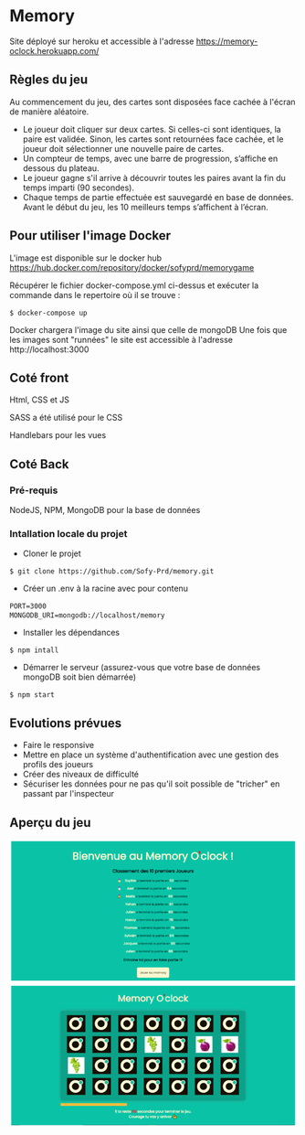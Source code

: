 # Memory
Site déployé sur heroku et accessible à l'adresse https://memory-oclock.herokuapp.com/

## Règles du jeu

Au commencement du jeu, des cartes sont disposées face cachée à l'écran de manière aléatoire.
- Le joueur doit cliquer sur deux cartes. Si celles-ci sont identiques, la paire est
validée. Sinon, les cartes sont retournées face cachée, et le joueur doit sélectionner
une nouvelle paire de cartes.
- Un compteur de temps, avec une barre de progression, s’affiche en dessous du
plateau.
- Le joueur gagne s'il arrive à découvrir toutes les paires avant la fin du temps imparti (90 secondes).
- Chaque temps de partie effectuée est sauvegardé en base de données.  
Avant le début du jeu, les 10 meilleurs temps s’affichent à l’écran.

## Pour utiliser l'image Docker
L'image est disponible sur le docker hub https://hub.docker.com/repository/docker/sofyprd/memorygame

Récupérer le fichier docker-compose.yml ci-dessus et exécuter la commande dans le repertoire où il se trouve :
```code
$ docker-compose up
```

Docker chargera l'image du site ainsi que celle de mongoDB
Une fois que les images sont "runnées" le site est accessible à l'adresse http://localhost:3000

## Coté front
Html, CSS et JS

SASS a été utilisé pour le CSS

Handlebars pour les vues

## Coté Back
### Pré-requis
NodeJS, NPM, MongoDB pour la base de données

### Intallation locale du projet
- Cloner le projet
```code
$ git clone https://github.com/Sofy-Prd/memory.git
```
- Créer un .env à la racine avec pour contenu
```code
PORT=3000
MONGODB_URI=mongodb://localhost/memory
```
- Installer les dépendances
```code
$ npm intall
```
- Démarrer le serveur (assurez-vous que votre base de données mongoDB soit bien démarrée)
```code
$ npm start
```

## Evolutions prévues
- Faire le responsive
- Mettre en place un système d'authentification avec une gestion des profils des joueurs
- Créer des niveaux de difficulté
- Sécuriser les données pour ne pas qu'il soit possible de "tricher" en passant par l'inspecteur



## Aperçu du jeu
![alt text](/public/images/screenshotForReadMe.png)




